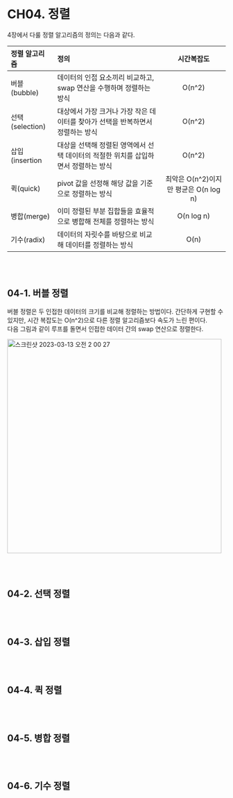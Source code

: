# CH04. 정렬

4장에서 다룰 정렬 알고리즘의 정의는 다음과 같다. 

|정렬 알고리즘|정의|            시간복잡도             |
|:---|:---|:----------------------------:|
|버블(bubble)|데이터의 인접 요소끼리 비교하고, swap 연산을 수행하며 정렬하는 방식|            O(n^2)            |
|선택(selection)| 대상에서 가장 크거나 가장 작은 데이터를 찾아가 선택을 반복하면서 정렬하는 방식|            O(n^2)            |
|삽입(insertion|대상을 선택해 정렬된 영역에서 선택 데이터의 적절한 위치를 삽입하면서 정렬하는 방식|            O(n^2)            |
|퀵(quick)| pivot 값을 선정해 해당 값을 기준으로 정렬하는 방식| 최악은 O(n^2)이지만 평균은 O(n log n) |
|병합(merge)| 이미 정렬된 부분 집합들을 효율적으로 병합해 전체를 정렬하는 방식|O(n log n) |
|기수(radix)|데이터의 자릿수를 바탕으로 비교해 데이터를 정렬하는 방식|O(n)|


<br><br>

## 04-1. 버블 정렬
버블 정렬은 두 인접한 데이터의 크기를 비교해 정렬하는 방법이다. 
간단하게 구현할 수 있지만, 시간 복잡도는 O(n^2)으로 다른 정렬 알고리즘보다 속도가 느린 편이다.  
다음 그림과 같이 루프를 돌면서 인접한 데이터 간의 swap 연산으로 정렬한다.  

<img width="494" alt="스크린샷 2023-03-13 오전 2 00 27" src="https://user-images.githubusercontent.com/54930365/224560146-33348ffd-e128-42c3-af81-ca384b17a8bd.png">


<br><br>

## 04-2. 선택 정렬

<br><br>


## 04-3. 삽입 정렬

<br><br>

## 04-4. 퀵 정렬


<br><br>

## 04-5. 병합 정렬


<br><br>

## 04-6. 기수 정렬
